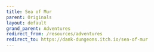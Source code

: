 ```yaml
---
title: Sea of Mur
parent: Originals
layout: default
grand_parent: Adventures
redirect_from: /resources/adventures
redirect_to: https://dank-dungeons.itch.io/sea-of-mur
---
```

